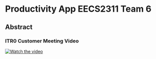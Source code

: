 # Productivity App EECS2311 Team 6
## Abstract

### ITR0 Customer Meeting Video
[![Watch the video](https://i9.ytimg.com/vi_webp/PCvcRVsgMSM/mq1.webp?sqp=CODL9a0G-oaymwEmCMACELQB8quKqQMa8AEB-AH-CYAC0AWKAgwIABABGHIgVyg3MA8=&rs=AOn4CLDk3w6VGeXcIiy7FkI80W68eBYRxQ)](https://www.youtube.com/watch?v=bswPFrmraFw)

